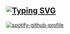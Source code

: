 ## [![Typing SVG](https://readme-typing-svg.demolab.com?font=courier&pause=1000&color=8C6EF7&width=435&lines=Welcome+to+gengi's+domain+!!;currently%3A+spamming+f5+in+IDA;currently%3A+mashing+keyboard;currently%3A+working+on+NoTrust+project;currently%3A+sleeping+)](https://git.io/typing-svg)


[![spotify-github-profile](https://spotify-github-profile.kittinanx.com/api/view?uid=i8e3q2kvvpo617xjok3ufa2oe&cover_image=true&theme=novatorem&show_offline=false&background_color=121212&interchange=true&bar_color=53b14f&bar_color_cover=false)](https://github.com/kittinan/spotify-github-profile)
